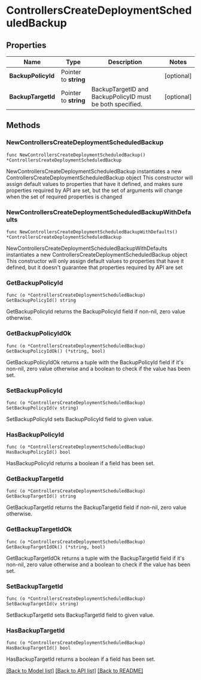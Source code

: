 # ControllersCreateDeploymentScheduledBackup

## Properties

Name | Type | Description | Notes
------------ | ------------- | ------------- | -------------
**BackupPolicyId** | Pointer to **string** |  | [optional] 
**BackupTargetId** | Pointer to **string** | BackupTargetID and BackupPolicyID must be both specified. | [optional] 

## Methods

### NewControllersCreateDeploymentScheduledBackup

`func NewControllersCreateDeploymentScheduledBackup() *ControllersCreateDeploymentScheduledBackup`

NewControllersCreateDeploymentScheduledBackup instantiates a new ControllersCreateDeploymentScheduledBackup object
This constructor will assign default values to properties that have it defined,
and makes sure properties required by API are set, but the set of arguments
will change when the set of required properties is changed

### NewControllersCreateDeploymentScheduledBackupWithDefaults

`func NewControllersCreateDeploymentScheduledBackupWithDefaults() *ControllersCreateDeploymentScheduledBackup`

NewControllersCreateDeploymentScheduledBackupWithDefaults instantiates a new ControllersCreateDeploymentScheduledBackup object
This constructor will only assign default values to properties that have it defined,
but it doesn't guarantee that properties required by API are set

### GetBackupPolicyId

`func (o *ControllersCreateDeploymentScheduledBackup) GetBackupPolicyId() string`

GetBackupPolicyId returns the BackupPolicyId field if non-nil, zero value otherwise.

### GetBackupPolicyIdOk

`func (o *ControllersCreateDeploymentScheduledBackup) GetBackupPolicyIdOk() (*string, bool)`

GetBackupPolicyIdOk returns a tuple with the BackupPolicyId field if it's non-nil, zero value otherwise
and a boolean to check if the value has been set.

### SetBackupPolicyId

`func (o *ControllersCreateDeploymentScheduledBackup) SetBackupPolicyId(v string)`

SetBackupPolicyId sets BackupPolicyId field to given value.

### HasBackupPolicyId

`func (o *ControllersCreateDeploymentScheduledBackup) HasBackupPolicyId() bool`

HasBackupPolicyId returns a boolean if a field has been set.

### GetBackupTargetId

`func (o *ControllersCreateDeploymentScheduledBackup) GetBackupTargetId() string`

GetBackupTargetId returns the BackupTargetId field if non-nil, zero value otherwise.

### GetBackupTargetIdOk

`func (o *ControllersCreateDeploymentScheduledBackup) GetBackupTargetIdOk() (*string, bool)`

GetBackupTargetIdOk returns a tuple with the BackupTargetId field if it's non-nil, zero value otherwise
and a boolean to check if the value has been set.

### SetBackupTargetId

`func (o *ControllersCreateDeploymentScheduledBackup) SetBackupTargetId(v string)`

SetBackupTargetId sets BackupTargetId field to given value.

### HasBackupTargetId

`func (o *ControllersCreateDeploymentScheduledBackup) HasBackupTargetId() bool`

HasBackupTargetId returns a boolean if a field has been set.


[[Back to Model list]](../README.md#documentation-for-models) [[Back to API list]](../README.md#documentation-for-api-endpoints) [[Back to README]](../README.md)


